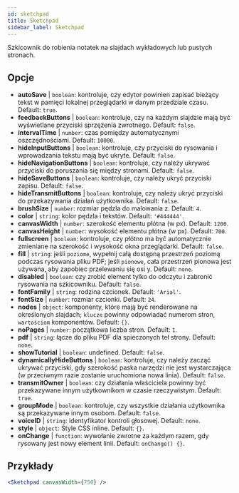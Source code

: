 ```yaml
---
id: sketchpad 
title: Sketchpad
sidebar_label: Sketchpad
---
```


Szkicownik do robienia notatek na slajdach wykładowych lub pustych stronach.

## Opcje

* __autoSave__ | `boolean`: kontroluje, czy edytor powinien zapisać bieżący tekst w pamięci lokalnej przeglądarki w danym przedziale czasu. Default: `true`.
* __feedbackButtons__ | `boolean`: kontroluje, czy na każdym slajdzie mają być wyświetlane przyciski sprzężenia zwrotnego. Default: `false`.
* __intervalTime__ | `number`: czas pomiędzy automatycznymi oszczędnościami. Default: `10000`.
* __hideInputButtons__ | `boolean`: kontroluje, czy przyciski do rysowania i wprowadzania tekstu mają być ukryte. Default: `false`.
* __hideNavigationButtons__ | `boolean`: kontroluje, czy należy ukrywać przyciski do poruszania się między stronami. Default: `false`.
* __hideSaveButtons__ | `boolean`: kontroluje, czy należy ukryć przyciski zapisu. Default: `false`.
* __hideTransmitButtons__ | `boolean`: kontroluje, czy należy ukryć przyciski do przekazywania działań użytkownika. Default: `false`.
* __brushSize__ | `number`: rozmiar pędzla do malowania z. Default: `4`.
* __color__ | `string`: kolor pędzla i tekstów. Default: `'#444444'`.
* __canvasWidth__ | `number`: szerokość elementu płótna (w px). Default: `1200`.
* __canvasHeight__ | `number`: wysokość elementu płótna (w px). Default: `700`.
* __fullscreen__ | `boolean`: kontroluje, czy płótno ma być automatycznie zmieniane na szerokość i wysokość okna przeglądarki. Default: `false`.
* __fill__ | `string`: jeśli `poziome`, wypełnij całą dostępną przestrzeń poziomą podczas rysowania pliku PDF; jeśli `pionowe`, cała przestrzeń pionowa jest używana, aby zapobiec przelewaniu się osi y. Default: `none`.
* __disabled__ | `boolean`: czy zrobić element tylko do odczytu i zabronić rysowania na szkicowniku. Default: `false`.
* __fontFamily__ | `string`: rodzina czcionek. Default: `'Arial'`.
* __fontSize__ | `number`: rozmiar czcionki. Default: `24`.
* __nodes__ | `object`: komponenty, które mają być renderowane na określonych slajdach; `klucze` powinny odpowiadać numerom stron, `wartościom` komponentów. Default: `{}`.
* __noPages__ | `number`: początkowa liczba stron. Default: `1`.
* __pdf__ | `string`: łącze do pliku PDF dla spieczonych teł strony. Default: `none`.
* __showTutorial__ | `boolean`: undefined. Default: `false`.
* __dynamicallyHideButtons__ | `boolean`: kontroluje, czy należy zacząć ukrywać przyciski, gdy szerokość paska narzędzi nie jest wystarczająca (w przeciwnym razie zostanie uruchomiona nowa linia). Default: `false`.
* __transmitOwner__ | `boolean`: czy działania właściciela powinny być przekazywane innym użytkownikom w czasie rzeczywistym. Default: `true`.
* __groupMode__ | `boolean`: kontroluje, czy wszystkie działania użytkownika są przekazywane innym osobom. Default: `false`.
* __voiceID__ | `string`: identyfikator kontroli głosowej. Default: `none`.
* __style__ | `object`: Style CSS inline. Default: `{}`.
* __onChange__ | `function`: wywołanie zwrotne za każdym razem, gdy rysowany jest nowy element linii. Default: `onChange() {}`.


## Przykłady

```jsx live
<Sketchpad canvasWidth={750} />
```

